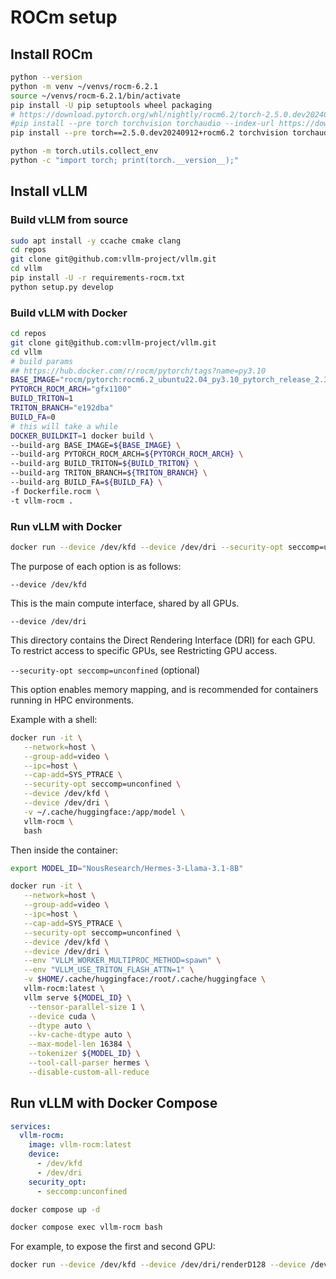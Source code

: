 # ROCm setup

## Install ROCm

```bash
python --version
python -m venv ~/venvs/rocm-6.2.1
source ~/venvs/rocm-6.2.1/bin/activate
pip install -U pip setuptools wheel packaging
# https://download.pytorch.org/whl/nightly/rocm6.2/torch-2.5.0.dev20240912%2Brocm6.2-cp312-cp312-linux_x86_64.whl
#pip install --pre torch torchvision torchaudio --index-url https://download.pytorch.org/whl/nightly/rocm6.2
pip install --pre torch==2.5.0.dev20240912+rocm6.2 torchvision torchaudio --index-url https://download.pytorch.org/whl/nightly/rocm6.2
```

```bash
python -m torch.utils.collect_env
python -c "import torch; print(torch.__version__);"
```

## Install vLLM

### Build vLLM from source

```bash
sudo apt install -y ccache cmake clang
cd repos
git clone git@github.com:vllm-project/vllm.git
cd vllm
pip install -U -r requirements-rocm.txt
python setup.py develop
```

### Build vLLM with Docker

```bash
cd repos
git clone git@github.com:vllm-project/vllm.git
cd vllm
# build params
## https://hub.docker.com/r/rocm/pytorch/tags?name=py3.10
BASE_IMAGE="rocm/pytorch:rocm6.2_ubuntu22.04_py3.10_pytorch_release_2.3.0"
PYTORCH_ROCM_ARCH="gfx1100"
BUILD_TRITON=1
TRITON_BRANCH="e192dba"
BUILD_FA=0
# this will take a while
DOCKER_BUILDKIT=1 docker build \
--build-arg BASE_IMAGE=${BASE_IMAGE} \
--build-arg PYTORCH_ROCM_ARCH=${PYTORCH_ROCM_ARCH} \
--build-arg BUILD_TRITON=${BUILD_TRITON} \
--build-arg TRITON_BRANCH=${TRITON_BRANCH} \
--build-arg BUILD_FA=${BUILD_FA} \
-f Dockerfile.rocm \
-t vllm-rocm .
```

### Run vLLM with Docker

```bash
docker run --device /dev/kfd --device /dev/dri --security-opt seccomp=unconfined <image>
```

The purpose of each option is as follows:

`--device /dev/kfd`

This is the main compute interface, shared by all GPUs.

`--device /dev/dri`

This directory contains the Direct Rendering Interface (DRI) for each GPU. To restrict access to specific GPUs, see Restricting GPU access.

`--security-opt seccomp=unconfined` (optional)

This option enables memory mapping, and is recommended for containers running in HPC environments.

Example with a shell:

```bash
docker run -it \
   --network=host \
   --group-add=video \
   --ipc=host \
   --cap-add=SYS_PTRACE \
   --security-opt seccomp=unconfined \
   --device /dev/kfd \
   --device /dev/dri \
   -v ~/.cache/huggingface:/app/model \
   vllm-rocm \
   bash
```

Then inside the container:

```bash
export MODEL_ID="NousResearch/Hermes-3-Llama-3.1-8B"

docker run -it \
   --network=host \
   --group-add=video \
   --ipc=host \
   --cap-add=SYS_PTRACE \
   --security-opt seccomp=unconfined \
   --device /dev/kfd \
   --device /dev/dri \
   --env "VLLM_WORKER_MULTIPROC_METHOD=spawn" \
   --env "VLLM_USE_TRITON_FLASH_ATTN=1" \
   -v $HOME/.cache/huggingface:/root/.cache/huggingface \
   vllm-rocm:latest \
   vllm serve ${MODEL_ID} \
    --tensor-parallel-size 1 \
    --device cuda \
    --dtype auto \
    --kv-cache-dtype auto \
    --max-model-len 16384 \
    --tokenizer ${MODEL_ID} \
    --tool-call-parser hermes \
    --disable-custom-all-reduce
```

## Run vLLM with Docker Compose

```yaml
services:
  vllm-rocm:
    image: vllm-rocm:latest
    device:
      - /dev/kfd
      - /dev/dri
    security_opt:
      - seccomp:unconfined
```

```bash
docker compose up -d
```

```bash
docker compose exec vllm-rocm bash
```

For example, to expose the first and second GPU:

```bash
docker run --device /dev/kfd --device /dev/dri/renderD128 --device /dev/dri/renderD129
```
